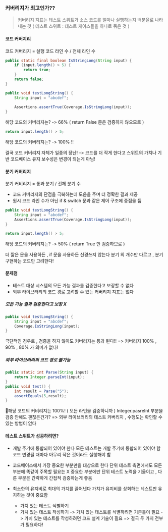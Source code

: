 ### 커버리지가 최고인가??

> 커버리지 지표는 테스트 스위트가 소스 코드를 얼마나 실행하는지 백분율로 나타내는 것
> ( 테스트 스위트 : 테스트 케이스들을 하나로 묶은 것 )
#### 코드 커버지리

코드 커버리지 = 실행 코드 라인 수 / 전체 라인 수

```java
public static final boolean IsStringLong(String input) {  
    if (input.length() > 5) {  
        return true;  
    }  
    return false;  
}
```

```java
public void testLongString() {  
    String input = "abcdef";  
  
    Assertions.assertTrue(Coverage.IsStringLong(input));  
}
```
해당 코드의 커버리지는?
-> 66% ( return False 문은 검증하지 않으므로 )
```java
return input.length() > 5;
```
해당 코드의 커버리지는?
-> 100% !!

결국 코드 커버리지 자체가 일종의 장난!
-> 코드를 더 작게 한다고 스위트의 가치나 기반 코드베이스 유지 보수성은 변경이 되는게 아님!

#### 분기 커버리지

분기 커비리지 = 통과 분기 / 전체 분기 수

- 코드 커버리지의 단점을 극복하는데 도움을 주며 더 정확한 결과 제공
- 원시 코드 라인 수가 아닌 if & switch 문과 같은 제어 구조에 중점을 둠

```java
public void testLongString() {  
    String input = "abcdef";  
    Assertions.assertTrue(Coverage.IsStringLong(input));  
}
```

```java
return input.length() > 5;
```
해당 코드의 커버리지는?
-> 50% ( return True 만 검증하므로 ) 

더 짧은 문을 사용하든 , if 문을 사용하든 신경쓰지 않는다
분기 의 개수만 다르고 , 분기 구현하는 코드만 고려한다!
#### 문제점

- 테스트 대상 시스템의 모든 가능 결과를 검증한다고 보장할 수 없다
- 외부 라이브러리의 코드 경로 고려할 수 있는 커버리지 지표는 없다
##### 모든 기능 결과 검증한다고 보장 X
```java
public void testLongString() {  
    String input = "abcdef";  
    Coverage.IsStringLong(input);  
}
```
극단적인 경우로 , 검증을 하지 않아도 커버리지는 통과 된다!!
=> 커버리지 100% , 90% , 80% 가 의미가 없다!
##### 외부 라이브러리의 코드 경로 불가능
```java
public static int Parse(String input) {
	return Integer.parseInt(input);
}
public void test() {
	int result = Parse("5");
	assertEquals(5,result);
}
```
해당 코드의 커비리지는 100%! ( 모든 라인을 검증하니까 )
Integer.pasreInt 부분을 검증 안해도 괜찮은건가?
=> 외부 라이브러리의 테스트 커버리지 , 수행도는 확인할 수 있는 방법이 없다
#### 테스트 스위트가 성공하려면?

- 개발 주기에 통합되어 있어야 한다
모든 테스트는 개발 주기에 통합되어 있어야 함
코드 변경될 때마다 아무리 작은 것이라도 실행해야 함

- 코드베이스에서 가장 중요한 부분만을 대상으로 한다
단위 테스트 측면에서도 모든 부분에 똑같이 주목할 필요는 X
중요한 부분에만 단위 테스트 노력을 기울이고 , 다른 부분은 간략하게 간접적 검증하는게 좋음

- 최소한의 유지비로 최대의 가치를 끌어낸다
가치가 유지비를 상회하는 테스트만 유지하는 것이 중요함
	- 가치 있는 테스트 식별하기
	- 가치 있는 테스트 작성하기
-> 가치 있는 테스트를 식별하려면 기준틀이 필요
-> 가치 있는 테스트를 작성하려면 코드 설계 기술이 필요
=> 결국 두 가지 전부가 필요하다!